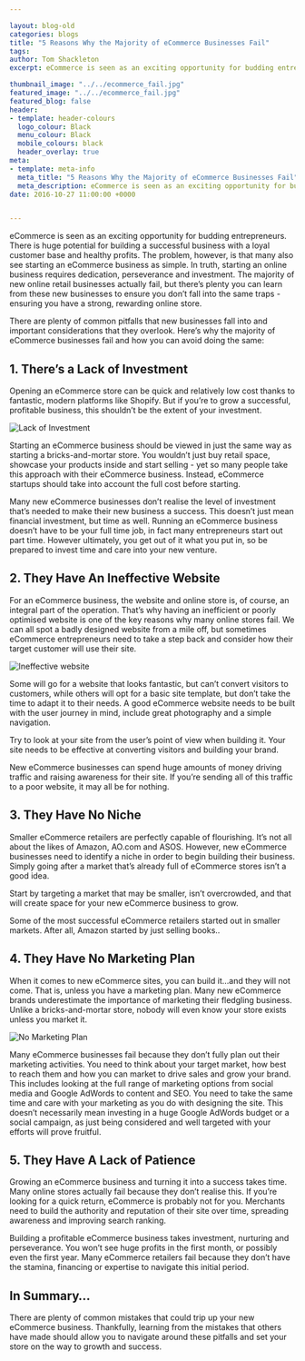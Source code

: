 ```yaml
--- 

layout: blog-old
categories: blogs
title: "5 Reasons Why the Majority of eCommerce Businesses Fail"
tags:
author: Tom Shackleton
excerpt: eCommerce is seen as an exciting opportunity for budding entrepreneurs. There is huge potential for building a successful business with a loyal customer base and healthy profits. The problem, however, is that many also see starting an eCommerce business as simple. 

thumbnail_image: "../../ecommerce_fail.jpg"
featured_image: "../../ecommerce_fail.jpg"
featured_blog: false
header:
- template: header-colours
  logo_colour: Black
  menu_colour: Black
  mobile_colours: black
  header_overlay: true
meta:
- template: meta-info
  meta_title: "5 Reasons Why the Majority of eCommerce Businesses Fail"
  meta_description: eCommerce is seen as an exciting opportunity for budding entrepreneurs. There is huge potential for building a successful business with a loyal customer base and healthy profits. The problem, however, is that many also see starting an eCommerce business as simple.
date: 2016-10-27 11:00:00 +0000


--- 
```

eCommerce is seen as an exciting opportunity for budding entrepreneurs. There is huge potential for building a successful business with a loyal customer base and healthy profits. The problem, however, is that many also see starting an eCommerce business as simple. In truth, starting an online business requires dedication, perseverance and investment. The majority of new online retail businesses actually fail, but there’s plenty you can learn from these new businesses to ensure you don’t fall into the same traps - ensuring you have a strong, rewarding online store.

There are plenty of common pitfalls that new businesses fall into and important considerations that they overlook. Here’s why the majority of eCommerce businesses fail and how you can avoid doing the same:

  

1\. There’s a Lack of Investment
--------------------------------

Opening an eCommerce store can be quick and relatively low cost thanks to fantastic, modern platforms like Shopify. But if you’re to grow a successful, profitable business, this shouldn’t be the extent of your investment.

![Lack of Investment](../../lack_of_investment.jpg)

Starting an eCommerce business should be viewed in just the same way as starting a bricks-and-mortar store. You wouldn’t just buy retail space, showcase your products inside and start selling - yet so many people take this approach with their eCommerce business. Instead, eCommerce startups should take into account the full cost before starting.

Many new eCommerce businesses don’t realise the level of investment that’s needed to make their new business a success. This doesn’t just mean financial investment, but time as well. Running an eCommerce business doesn’t have to be your full time job, in fact many entrepreneurs start out part time. However ultimately, you get out of it what you put in, so be prepared to invest time and care into your new venture.

  

2\. They Have An Ineffective Website
------------------------------------

For an eCommerce business, the website and online store is, of course, an integral part of the operation. That’s why having an inefficient or poorly optimised website is one of the key reasons why many online stores fail. We can all spot a badly designed website from a mile off, but sometimes eCommerce entrepreneurs need to take a step back and consider how their target customer will use their site.

![Ineffective website](../../ineffective_website.jpg)

Some will go for a website that looks fantastic, but can’t convert visitors to customers, while others will opt for a basic site template, but don’t take the time to adapt it to their needs. A good eCommerce website needs to be built with the user journey in mind, include great photography and a simple navigation.

Try to look at your site from the user’s point of view when building it. Your site needs to be effective at converting visitors and building your brand.

New eCommerce businesses can spend huge amounts of money driving traffic and raising awareness for their site. If you’re sending all of this traffic to a poor website, it may all be for nothing.

  

3\. They Have No Niche
----------------------

Smaller eCommerce retailers are perfectly capable of flourishing. It’s not all about the likes of Amazon, AO.com and ASOS. However, new eCommerce businesses need to identify a niche in order to begin building their business. Simply going after a market that’s already full of eCommerce stores isn’t a good idea.

Start by targeting a market that may be smaller, isn’t overcrowded, and that will create space for your new eCommerce business to grow.

Some of the most successful eCommerce retailers started out in smaller markets. After all, Amazon started by just selling books..

  

4\. They Have No Marketing Plan
-------------------------------

When it comes to new eCommerce sites, you can build it…and they will not come. That is, unless you have a marketing plan. Many new eCommerce brands underestimate the importance of marketing their fledgling business. Unlike a bricks-and-mortar store, nobody will even know your store exists unless you market it.

![No Marketing Plan](../../no_marketing_plan.jpg)

Many eCommerce businesses fail because they don’t fully plan out their marketing activities. You need to think about your target market, how best to reach them and how you can market to drive sales and grow your brand. This includes looking at the full range of marketing options from social media and Google AdWords to content and SEO. You need to take the same time and care with your marketing as you do with designing the site. This doesn’t necessarily mean investing in a huge Google AdWords budget or a social campaign, as just being considered and well targeted with your efforts will prove fruitful.

  

5\. They Have A Lack of Patience
--------------------------------

Growing an eCommerce business and turning it into a success takes time. Many online stores actually fail because they don’t realise this. If you’re looking for a quick return, eCommerce is probably not for you. Merchants need to build the authority and reputation of their site over time, spreading awareness and improving search ranking.

Building a profitable eCommerce business takes investment, nurturing and perseverance. You won’t see huge profits in the first month, or possibly even the first year. Many eCommerce retailers fail because they don’t have the stamina, financing or expertise to navigate this initial period.

  

In Summary…
-----------

There are plenty of common mistakes that could trip up your new eCommerce business. Thankfully, learning from the mistakes that others have made should allow you to navigate around these pitfalls and set your store on the way to growth and success.